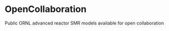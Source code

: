 OpenCollaboration
=================

Public ORNL advanced reactor SMR  models available for open collaboration
